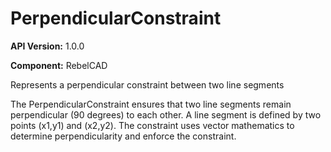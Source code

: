 # PerpendicularConstraint

**API Version:** 1.0.0

**Component:** RebelCAD

Represents a perpendicular constraint between two line segments

The PerpendicularConstraint ensures that two line segments remain perpendicular 
(90 degrees) to each other. A line segment is defined by two points (x1,y1) and 
(x2,y2). The constraint uses vector mathematics to determine perpendicularity 
and enforce the constraint.

